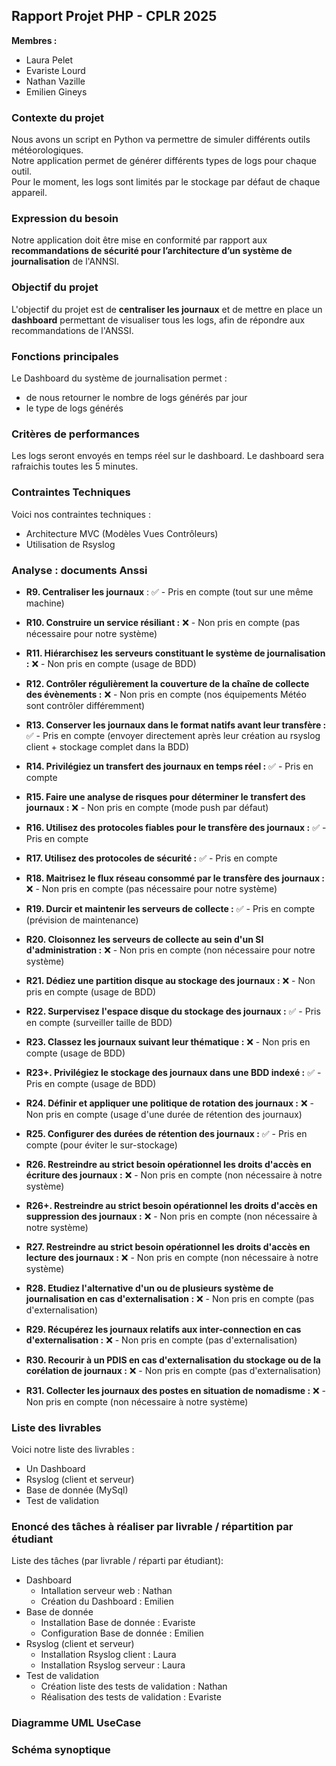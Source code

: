 ## Rapport Projet PHP - CPLR 2025

**Membres :**
- Laura Pelet
- Evariste Lourd
- Nathan Vazille
- Emilien Gineys

### Contexte du projet

Nous avons un script en Python va permettre de simuler différents outils météorologiques.<br>
Notre application permet de générer différents types de logs pour chaque outil.<br>
Pour le moment, les logs sont limités par le stockage par défaut de chaque appareil.

### Expression du besoin

Notre application doit être mise en conformité par rapport aux **recommandations de sécurité pour l’architecture d’un système de journalisation** de l'ANNSI.

### Objectif du projet

L'objectif du projet est de **centraliser les journaux** et de mettre en place un **dashboard** permettant de visualiser tous les logs, afin de répondre aux recommandations de l'ANSSI.

### Fonctions principales 

Le Dashboard du système de journalisation permet :
- de nous retourner le nombre de logs générés par jour
- le type de logs générés

### Critères de performances

Les logs seront envoyés en temps réel sur le dashboard.
Le dashboard sera rafraichis toutes les 5 minutes.

### Contraintes Techniques

Voici nos contraintes techniques :
- Architecture MVC (Modèles Vues Contrôleurs)
- Utilisation de Rsyslog

### Analyse : documents Anssi

- **R9. Centraliser les journaux** : ✅ -  Pris en compte (tout sur une même machine)

- **R10. Construire un service résiliant :** ❌ -  Non pris en compte (pas nécessaire pour notre système)

- **R11. Hiérarchisez les serveurs constituant le système de journalisation :** ❌ -  Non pris en compte (usage de BDD)

- **R12. Contrôler régulièrement la couverture de la chaîne de collecte des évènements :** ❌ -  Non pris en compte (nos équipements Météo sont contrôler différemment)

- **R13. Conserver les journaux dans le format natifs avant leur transfère :** ✅ -  Pris en compte (envoyer directement après leur création au rsyslog client + stockage complet dans la BDD)

- **R14. Privilégiez un transfert des journaux en temps réel :** ✅ -  Pris en compte 

- **R15. Faire une analyse de risques pour déterminer le transfert des journaux :** ❌ -  Non pris en compte (mode push par défaut)

- **R16. Utilisez des protocoles fiables pour le transfère des journaux :** ✅ -  Pris en compte 

- **R17. Utilisez des protocoles de sécurité :** ✅ -  Pris en compte

- **R18. Maitrisez le flux réseau consommé par le transfère des journaux :** ❌ -  Non pris en compte (pas nécessaire pour notre système)

- **R19. Durcir et maintenir les serveurs de collecte :** ✅ -  Pris en compte (prévision de maintenance)

- **R20. Cloisonnez les serveurs de collecte au sein d'un SI d'administration :** ❌ -  Non pris en compte (non nécessaire pour notre système)

- **R21. Dédiez une partition disque au stockage des journaux :** ❌ -  Non pris en compte (usage de BDD)

- **R22. Surpervisez l'espace disque du stockage des journaux :** ✅ -  Pris en compte (surveiller taille de BDD)

- **R23. Classez les journaux suivant leur thématique :** ❌ -  Non pris en compte (usage de BDD)

- **R23+. Privilégiez le stockage des journaux dans une BDD indexé :** ✅ -  Pris en compte (usage de BDD)

- **R24. Définir et appliquer une politique de rotation des journaux :** ❌ -  Non pris en compte (usage d'une durée de rétention des journaux)

- **R25. Configurer des durées de rétention des journaux :** ✅ -  Pris en compte (pour éviter le sur-stockage)

- **R26. Restreindre au strict besoin opérationnel les droits d'accès en écriture des journaux :** ❌ -  Non pris en compte (non nécessaire à notre système)

- **R26+. Restreindre au strict besoin opérationnel les droits d'accès en suppression des journaux :** ❌ -  Non pris en compte (non nécessaire à notre système)

- **R27. Restreindre au strict besoin opérationnel les droits d'accès en lecture des journaux :** ❌ -  Non pris en compte (non nécessaire à notre système)

- **R28. Etudiez l'alternative d'un ou de plusieurs système de journalisation en cas d'externalisation :** ❌ -  Non pris en compte (pas d'externalisation)

- **R29. Récupérez les journaux relatifs aux inter-connection en cas d'externalisation :** ❌ -  Non pris en compte (pas d'externalisation)

- **R30. Recourir à un PDIS en cas d'externalisation du stockage ou de la corélation de journaux :** ❌ -  Non pris en compte (pas d'externalisation)

- **R31. Collecter les journaux des postes en situation de nomadisme :** ❌ -  Non pris en compte (non nécessaire à notre système)

### Liste des livrables

Voici notre liste des livrables :
- Un Dashboard
- Rsyslog (client et serveur)
- Base de donnée (MySql)
- Test de validation

### Enoncé des tâches à réaliser par livrable / répartition par étudiant

Liste des tâches (par livrable / réparti par étudiant):
- Dashboard
    - Intallation serveur web : Nathan
    - Création du Dashboard : Emilien
- Base de donnée
    - Installation Base de donnée : Evariste
    - Configuration Base de donnée : Emilien
- Rsyslog (client et serveur)
    - Installation Rsyslog client : Laura
    - Installation Rsyslog serveur : Laura
- Test de validation
    - Création liste des tests de validation : Nathan
    - Réalisation des tests de validation : Evariste

### Diagramme UML UseCase

### Schéma synoptique
